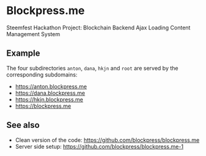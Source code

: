 # Blockpress.me
Steemfest Hackathon Project: Blockchain Backend Ajax Loading Content Management System

## Example
The four subdirectories `anton`, `dana`, `hkjn` and `root` are served by the corresponding
subdomains:

- https://anton.blockpress.me
- https://dana.blockpress.me
- https://hkjn.blockpress.me
- https://blockpress.me

## See also
* Clean version of the code: https://github.com/blockpress/blockpress.me
* Server side setup: https://github.com/blockpress/blockpress.me-1
